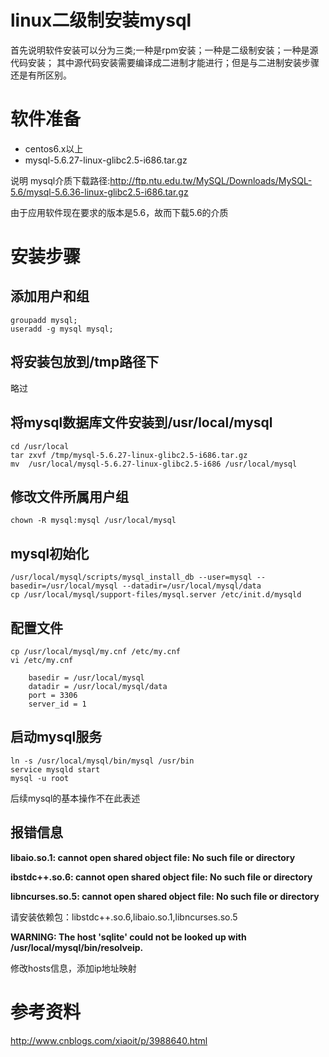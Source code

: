 ﻿linux二级制安装mysql
======
首先说明软件安装可以分为三类;一种是rpm安装；一种是二级制安装；一种是源代码安装；
其中源代码安装需要编译成二进制才能进行；但是与二进制安装步骤还是有所区别。


# 软件准备

*	centos6.x以上
*	mysql-5.6.27-linux-glibc2.5-i686.tar.gz

说明 mysql介质下载路径:http://ftp.ntu.edu.tw/MySQL/Downloads/MySQL-5.6/mysql-5.6.36-linux-glibc2.5-i686.tar.gz

由于应用软件现在要求的版本是5.6，故而下载5.6的介质

# 安装步骤

## 添加用户和组

	groupadd mysql;
	useradd -g mysql mysql;

## 将安装包放到/tmp路径下

略过

## 将mysql数据库文件安装到/usr/local/mysql

	cd /usr/local
	tar zxvf /tmp/mysql-5.6.27-linux-glibc2.5-i686.tar.gz
	mv  /usr/local/mysql-5.6.27-linux-glibc2.5-i686 /usr/local/mysql
	
## 修改文件所属用户组

	chown -R mysql:mysql /usr/local/mysql
	
## mysql初始化

	/usr/local/mysql/scripts/mysql_install_db --user=mysql --basedir=/usr/local/mysql --datadir=/usr/local/mysql/data
	cp /usr/local/mysql/support-files/mysql.server /etc/init.d/mysqld
	
## 配置文件

	cp /usr/local/mysql/my.cnf /etc/my.cnf
	vi /etc/my.cnf
	
		basedir = /usr/local/mysql
		datadir = /usr/local/mysql/data
		port = 3306
		server_id = 1
		
## 启动mysql服务

	ln -s /usr/local/mysql/bin/mysql /usr/bin
	service mysqld start
	mysql -u root 
	
后续mysql的基本操作不在此表述

报错信息
-------

**libaio.so.1: cannot open shared object file: No such file or directory**

**ibstdc++.so.6: cannot open shared object file: No such file or directory**

**libncurses.so.5: cannot open shared object file: No such file or directory**

请安装依赖包：libstdc++.so.6,libaio.so.1,libncurses.so.5

**WARNING: The host 'sqlite' could not be looked up with /usr/local/mysql/bin/resolveip.**

修改hosts信息，添加ip地址映射


# 参考资料
http://www.cnblogs.com/xiaoit/p/3988640.html